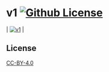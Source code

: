 v1 [![Github License](https://img.shields.io/github/license/setetres/v1.svg)](https://github.com/setetres/v1/blob/master/LICENSE)
==

| [![v1](https://setetres.s3.amazonaws.com/setetres.st/img/share-v1.png?v=1&raw=true)](http://v1.setetres.st) |

License
-------

[CC-BY-4.0]

[http://v1.setetres.st]: http://v1.setetres.st
[CC-BY-4.0]: http://creativecommons.org/licenses/by/4.0
